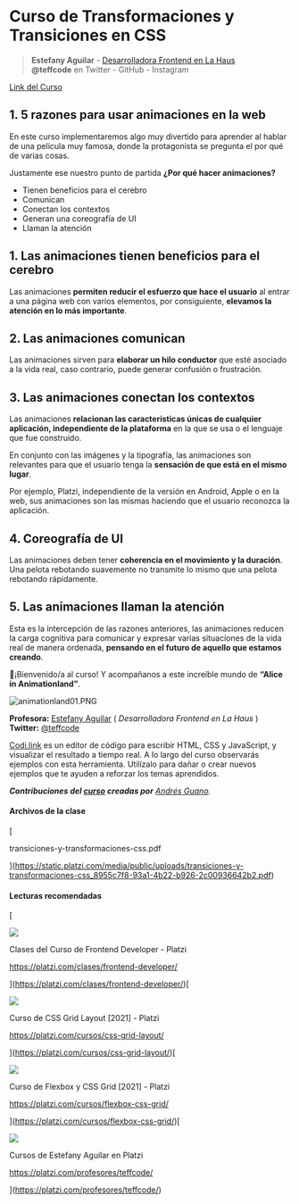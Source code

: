 # Curso de Transformaciones y Transiciones en CSS
> **Estefany Aguilar** - [Desarrolladora Frontend en La Haus](https://platzi.com/profesores/teffcode/)      
**@teffcode** en Twitter - GitHub - Instagram

[Link del Curso](https://platzi.com/cursos/transformaciones-transiciones-css/)

## 1. 5 razones para usar animaciones en la web


En este curso implementaremos algo muy divertido para aprender al hablar de una película muy famosa, donde la protagonista se pregunta el por qué de varias cosas.

Justamente ese nuestro punto de partida **¿Por qué hacer animaciones?**

-   Tienen beneficios para el cerebro
-   Comunican
-   Conectan los contextos
-   Generan una coreografía de UI
-   Llaman la atención

## 1. Las animaciones tienen beneficios para el cerebro

Las animaciones **permiten reducir el esfuerzo que hace el usuario** al entrar a una página web con varios elementos, por consiguiente, **elevamos la atención en lo más importante**.

## 2. Las animaciones comunican

Las animaciones sirven para **elaborar un hilo conductor** que esté asociado a la vida real, caso contrario, puede generar confusión o frustración.

## 3. Las animaciones conectan los contextos

Las animaciones **relacionan las características únicas de cualquier aplicación, independiente de la plataforma** en la que se usa o el lenguaje que fue construido.

En conjunto con las imágenes y la tipografía, las animaciones son relevantes para que el usuario tenga la **sensación de que está en el mismo lugar**.

Por ejemplo, Platzi, independiente de la versión en Android, Apple o en la web, sus animaciones son las mismas haciendo que el usuario reconozca la aplicación.

## 4. Coreografía de UI

Las animaciones deben tener **coherencia en el movimiento y la duración**. Una pelota rebotando suavemente no transmite lo mismo que una pelota rebotando rápidamente.

## 5. Las animaciones llaman la atención

Esta es la intercepción de las razones anteriores, las animaciones reducen la carga cognitiva para comunicar y expresar varias situaciones de la vida real de manera ordenada, **pensando en el futuro de aquello que estamos creando**.

🎉¡Bienvenido/a al curso! Y acompañanos a este increíble mundo de **“Alice in Animationland”**.

![animationland01.PNG](https://cdn.document360.io/da52b302-22aa-4a71-9908-ba18e68ffee7/Images/Documentation/animationland01.PNG)

**Profesora:** [Estefany Aguilar](https://platzi.com/profes/teffcode/) ( _Desarrolladora Frontend en La Haus_ )  
**Twitter:** [@teffcode](https://twitter.com/teffcode)

[Codi.link](https://codi.link/) es un editor de código para escribir HTML, CSS y JavaScript, y visualizar el resultado a tiempo real. A lo largo del curso observarás ejemplos con esta herramienta. Utilízalo para dañar o crear nuevos ejemplos que te ayuden a reforzar los temas aprendidos.

_**Contribuciones del [curso](https://platzi.com/cursos/transformaciones-transiciones-css/) creadas por** [Andrés Guano](https://platzi.com/p/andresguanov/)._

#### Archivos de la clase

[

transiciones-y-transformaciones-css.pdf

](https://static.platzi.com/media/public/uploads/transiciones-y-transformaciones-css_8955c7f8-93a1-4b22-b926-2c00936642b2.pdf)

#### Lecturas recomendadas

[

![](https://www.google.com/s2/favicons?domain=//static.platzi.com/media/favicons/platzi_favicon.png)

Clases del Curso de Frontend Developer - Platzi

https://platzi.com/clases/frontend-developer/

](https://platzi.com/clases/frontend-developer/)[

![](https://www.google.com/s2/favicons?domain=//static.platzi.com/media/favicons/platzi_favicon.png)

Curso de CSS Grid Layout [2021] - Platzi

https://platzi.com/cursos/css-grid-layout/

](https://platzi.com/cursos/css-grid-layout/)[

![](https://www.google.com/s2/favicons?domain=//static.platzi.com/media/favicons/platzi_favicon.png)

Curso de Flexbox y CSS Grid [2021] - Platzi

https://platzi.com/cursos/flexbox-css-grid/

](https://platzi.com/cursos/flexbox-css-grid/)[

![](https://www.google.com/s2/favicons?domain=//static.platzi.com/media/favicons/platzi_favicon.png)

Cursos de Estefany Aguilar en Platzi

https://platzi.com/profesores/teffcode/





](https://platzi.com/profesores/teffcode/)